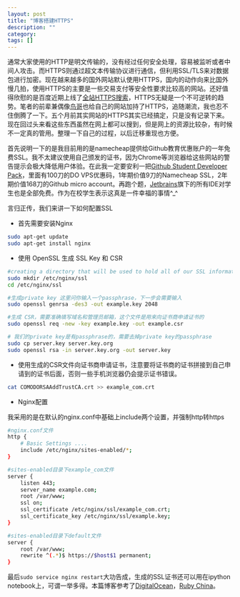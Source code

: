 ```yaml
---
layout: post
title: "博客搭建HTTPS"
description: ""
category: 
tags: []
---
```


通常大家使用的HTTP是明文传输的，没有经过任何安全处理，容易被监听或者中间人攻击。而HTTPS则通过超文本传输协议进行通信，但利用SSL/TLS来对数据包进行加密。现在越来越多的国外网站默认使用HTTPS，国内的动作向来比国外慢几拍，使用HTTPS的主要是一些交易支付等安全性要求比较高的网站。还好值得欣慰的是百度近期上线了[全站HTTPS搜索](http://op.baidu.com/2015/04/https-index/)，HTTPS无疑是一个不可逆转的趋势。笔者的前辈兼偶像[鸟哥](https://rebornix.com/ssl/2015/03/25/enablehttps/)也给自己的网站加持了HTTPS，追随潮流，我也忍不住倒腾了一下。五个月前其实网站的HTTPS其实已经搞定，只是没有记录下来。现在回过头来看这些东西虽然在网上都可以搜到，但是网上的资源比较杂，有时候不一定真的管用。整理一下自己的过程，以后迁移重现也方便。

首先说明一下的是我目前用的是namecheap提供给Github教育优惠账户的一年免费SSL。我不太建议使用自己颁发的证书，因为Chrome等浏览器给这些网站的警告提示会极大降低用户体验。在此我一定要安利一把[Github Student Developer Pack](https://education.github.com/)，里面有100刀的DO VPS优惠码，1年期价值9刀的Namecheap SSL，2年期价值168刀的Github micro account。再跑个题，[Jetbrains](https://www.jetbrains.com/buy/classroom/)旗下的所有IDE对学生也是全部免费。作为在校学生表示这真是一件幸福的事情^_^

言归正传，我们来讲一下如何配置SSL
+ 首先需要安装Nginx  

```bash
sudo apt-get update
sudo apt-get install nginx
```


<!--more-->
+ 使用 OpenSSL 生成 SSL Key 和 CSR

```bash
#creating a directory that will be used to hold all of our SSL information
sudo mkdir /etc/nginx/ssl
cd /etc/nginx/ssl

#生成private key 这里问你输入一个passphrase，下一步会需要输入
sudo openssl genrsa -des3 -out example.key 2048

#生成 CSR，需要准确填写域名和管理员邮箱，这个文件是用来向证书商申请证书的
sudo openssl req -new -key example.key -out example.csr

# 我们的private key是有passphrase的，需要去掉private key的passphrase
sudo cp server.key server.key.org
sudo openssl rsa -in server.key.org -out server.key
```

+ 使用生成的CSR文件向证书商申请证书，注意要将证书商的证书拼接到自己申请到的证书后面，否则一些手机浏览器仍会提示证书错误。

```bash
cat COMODORSAAddTrustCA.crt >> example_com.crt
```
+ Nginx配置

我采用的是在默认的nginx.conf中基础上include两个设置，并强制http转https

```bash
#nginx.conf文件
http {
	# Basic Settings ....
	include /etc/nginx/sites-enabled/*;
}

#sites-enabled目录下example_com文件
server {
	listen 443;
	server_name example.com;
	root /var/www;
	ssl on;
	ssl_certificate /etc/nginx/ssl/example_com.crt;
	ssl_certificate_key /etc/nginx/ssl/example.key;
}

#sites-enabled目录下default文件
server {
	root /var/www;
	rewrite ^(.*)$ https://$host$1 permanent;
}
```

最后`sudo service nginx restart`大功告成，生成的SSL证书还可以用在ipython notebook上，可谓一举多得。本篇博客参考了[DigitalOcean](https://ruby-china.org/topics/9373)，[Ruby China](https://ruby-china.org/topics/9373)。
